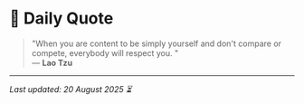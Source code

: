 # 📜 Daily Quote

> "When you are content to be simply yourself and don't compare or compete, everybody will respect you. "  
> — **Lao Tzu**

---

_Last updated: 20 August 2025 ⏳_
